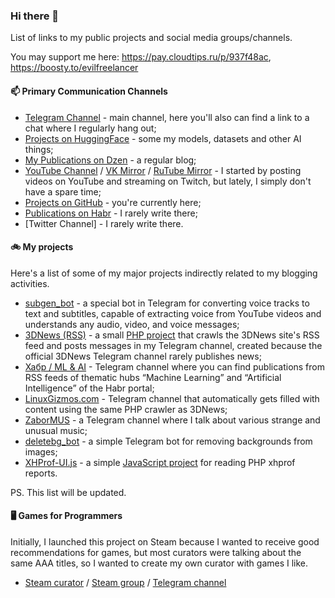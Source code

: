 ### Hi there 👋

List of links to my public projects and social media groups/channels.

You may support me here: https://pay.cloudtips.ru/p/937f48ac, https://boosty.to/evilfreelancer

#### 📫 Primary Communication Channels

* [Telegram Channel](https://t.me/evilfreelancer) - main channel, here you'll also can find a link to a chat where I regularly hang out;
* [Projects on HuggingFace](https://huggingface.co/evilfreelancer) - some my models, datasets and other AI things;
* [My Publications on Dzen](https://dzen.ru/evilfreelancer) - a regular blog;
* [YouTube Channel](https://www.youtube.com/channel/UCccsvZvhDJM29efjACW0ihg) / [VK Mirror](https://vk.com/evilfreelancer) / [RuTube Mirror](https://rutube.ru/channel/24268442/) - I started by posting videos on YouTube and streaming on Twitch, but lately, I simply don't have a spare time;
* [Projects on GitHub](https://github.com/EvilFreelancer) - you're currently here;
* [Publications on Habr](https://habr.com/ru/users/efreelancer/) - I rarely write there;
* [Twitter Channel] - I rarely write there.

#### 🚲 My projects

Here's a list of some of my major projects indirectly related to my blogging activities.

* [subgen_bot](https://t.me/subgen_bot) - a special bot in Telegram for converting voice tracks to text and subtitles, capable of extracting voice from YouTube videos and understands any audio, video, and voice messages;
* [3DNews (RSS)](https://t.me/news3d_unofficial) - a small [PHP project](https://github.com/EvilFreelancer/rss-to-telegram-bot) that crawls the 3DNews site's RSS feed and posts messages in my Telegram channel, created because the official 3DNews Telegram channel rarely publishes news;
* [Хабр / ML & AI](https://t.me/habr_ai) - Telegram channel where you can find publications from RSS feeds of thematic hubs “Machine Learning” and “Artificial Intelligence” of the Habr portal;
* [LinuxGizmos.com](https://t.me/linuxgizmos) - Telegram channel that automatically gets filled with content using the same PHP crawler as 3DNews;
* [ZaborMUS](https://t.me/zabormus) - a Telegram channel where I talk about various strange and unusual music;
* [deletebg_bot](https://t.me/deletebg_bot) - a simple Telegram bot for removing backgrounds from images;
* [XHProf-UI.js](https://xhprof-ui-js.xyz/) - a simple [JavaScript project](https://github.com/EvilFreelancer/xhprof-ui-js) for reading PHP xhprof reports.

PS. This list will be updated.

#### 🖥️ Games for Programmers

Initially, I launched this project on Steam because I wanted to receive good recommendations for games, but most curators were talking about the same AAA titles, so I wanted to create my own curator with games I like.

* [Steam curator](https://store.steampowered.com/curator/31790204/) / [Steam group](https://steamcommunity.com/groups/games-for-programmers) / [Telegram channel](https://t.me/gms4prgs)
